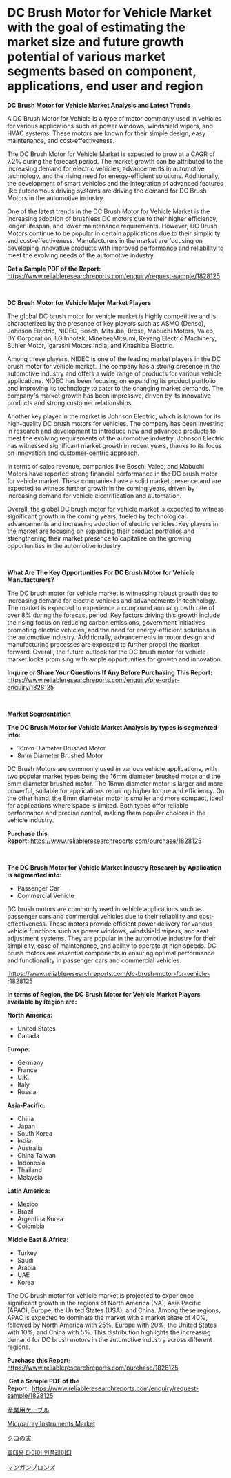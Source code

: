 <p><h1>DC Brush Motor for Vehicle Market with the goal of estimating the market size and future growth potential of various market segments based on component, applications, end user and region</h1></p><p><strong>DC Brush Motor for Vehicle Market Analysis and Latest Trends</strong></p>
<p><p>A DC Brush Motor for Vehicle is a type of motor commonly used in vehicles for various applications such as power windows, windshield wipers, and HVAC systems. These motors are known for their simple design, easy maintenance, and cost-effectiveness.</p><p>The DC Brush Motor for Vehicle Market is expected to grow at a CAGR of 7.2% during the forecast period. The market growth can be attributed to the increasing demand for electric vehicles, advancements in automotive technology, and the rising need for energy-efficient solutions. Additionally, the development of smart vehicles and the integration of advanced features like autonomous driving systems are driving the demand for DC Brush Motors in the automotive industry.</p><p>One of the latest trends in the DC Brush Motor for Vehicle Market is the increasing adoption of brushless DC motors due to their higher efficiency, longer lifespan, and lower maintenance requirements. However, DC Brush Motors continue to be popular in certain applications due to their simplicity and cost-effectiveness. Manufacturers in the market are focusing on developing innovative products with improved performance and reliability to meet the evolving needs of the automotive industry.</p></p>
<p><strong>Get a Sample PDF of the Report:&nbsp;</strong> <a href="https://www.reliableresearchreports.com/enquiry/request-sample/1828125">https://www.reliableresearchreports.com/enquiry/request-sample/1828125</a></p>
<p>&nbsp;</p>
<p><strong>DC Brush Motor for Vehicle Major Market Players</strong></p>
<p><p>The global DC brush motor for vehicle market is highly competitive and is characterized by the presence of key players such as ASMO (Denso), Johnson Electric, NIDEC, Bosch, Mitsuba, Brose, Mabuchi Motors, Valeo, DY Corporation, LG Innotek, MinebeaMitsumi, Keyang Electric Machinery, Buhler Motor, Igarashi Motors India, and Kitashiba Electric.</p><p>Among these players, NIDEC is one of the leading market players in the DC brush motor for vehicle market. The company has a strong presence in the automotive industry and offers a wide range of products for various vehicle applications. NIDEC has been focusing on expanding its product portfolio and improving its technology to cater to the changing market demands. The company's market growth has been impressive, driven by its innovative products and strong customer relationships.</p><p>Another key player in the market is Johnson Electric, which is known for its high-quality DC brush motors for vehicles. The company has been investing in research and development to introduce new and advanced products to meet the evolving requirements of the automotive industry. Johnson Electric has witnessed significant market growth in recent years, thanks to its focus on innovation and customer-centric approach.</p><p>In terms of sales revenue, companies like Bosch, Valeo, and Mabuchi Motors have reported strong financial performance in the DC brush motor for vehicle market. These companies have a solid market presence and are expected to witness further growth in the coming years, driven by increasing demand for vehicle electrification and automation.</p><p>Overall, the global DC brush motor for vehicle market is expected to witness significant growth in the coming years, fueled by technological advancements and increasing adoption of electric vehicles. Key players in the market are focusing on expanding their product portfolios and strengthening their market presence to capitalize on the growing opportunities in the automotive industry.</p></p>
<p>&nbsp;</p>
<p><strong>What Are The Key Opportunities For DC Brush Motor for Vehicle Manufacturers?</strong></p>
<p><p>The DC brush motor for vehicle market is witnessing robust growth due to increasing demand for electric vehicles and advancements in technology. The market is expected to experience a compound annual growth rate of over 8% during the forecast period. Key factors driving this growth include the rising focus on reducing carbon emissions, government initiatives promoting electric vehicles, and the need for energy-efficient solutions in the automotive industry. Additionally, advancements in motor design and manufacturing processes are expected to further propel the market forward. Overall, the future outlook for the DC brush motor for vehicle market looks promising with ample opportunities for growth and innovation.</p></p>
<p><strong>Inquire or Share Your Questions If Any Before Purchasing This Report:</strong> <a href="https://www.reliableresearchreports.com/enquiry/pre-order-enquiry/1828125">https://www.reliableresearchreports.com/enquiry/pre-order-enquiry/1828125</a></p>
<p>&nbsp;</p>
<p><strong>Market Segmentation</strong></p>
<p><strong>The DC Brush Motor for Vehicle Market Analysis by types is segmented into:</strong></p>
<p><ul><li>16mm Diameter Brushed Motor</li><li>8mm Diameter Brushed Motor</li></ul></p>
<p><p>DC Brush Motors are commonly used in various vehicle applications, with two popular market types being the 16mm diameter brushed motor and the 8mm diameter brushed motor. The 16mm diameter motor is larger and more powerful, suitable for applications requiring higher torque and efficiency. On the other hand, the 8mm diameter motor is smaller and more compact, ideal for applications where space is limited. Both types offer reliable performance and precise control, making them popular choices in the vehicle industry.</p></p>
<p><strong>Purchase this Report:&nbsp;</strong><a href="https://www.reliableresearchreports.com/purchase/1828125">https://www.reliableresearchreports.com/purchase/1828125</a></p>
<p>&nbsp;</p>
<p><strong>The DC Brush Motor for Vehicle Market Industry Research by Application is segmented into:</strong></p>
<p><ul><li>Passenger Car</li><li>Commercial Vehicle</li></ul></p>
<p><p>DC brush motors are commonly used in vehicle applications such as passenger cars and commercial vehicles due to their reliability and cost-effectiveness. These motors provide efficient power delivery for various vehicle functions such as power windows, windshield wipers, and seat adjustment systems. They are popular in the automotive industry for their simplicity, ease of maintenance, and ability to operate at high speeds. DC brush motors are essential components in ensuring optimal performance and functionality in passenger cars and commercial vehicles.</p></p>
<p><a href="https://www.reliableresearchreports.com/dc-brush-motor-for-vehicle-r1828125">&nbsp;https://www.reliableresearchreports.com/dc-brush-motor-for-vehicle-r1828125</a></p>
<p><strong>In terms of Region, the DC Brush Motor for Vehicle Market Players available by Region are:</strong></p>
<p>
    <p> <strong> North America: </strong>
        <ul>
            <li>United States</li>
            <li>Canada</li>
        </ul>
        </p> 
    <p> <strong> Europe: </strong>
        <ul>
            <li>Germany</li>
            <li>France</li>
            <li>U.K.</li>
            <li>Italy</li>
            <li>Russia</li>
        </ul>
        </p> 
    <p> <strong> Asia-Pacific: </strong>
        <ul>
            <li>China</li>
            <li>Japan</li>
            <li>South Korea</li>
            <li>India</li>
            <li>Australia</li>
            <li>China Taiwan</li>
            <li>Indonesia</li>
            <li>Thailand</li>
            <li>Malaysia</li>
        </ul>
        </p> 
    <p> <strong> Latin America: </strong>
        <ul>
            <li>Mexico</li>
            <li>Brazil</li>
            <li>Argentina Korea</li>
            <li>Colombia</li>
        </ul>
        </p> 
    <p> <strong> Middle East & Africa: </strong>
        <ul>
            <li>Turkey</li>
            <li>Saudi</li>
            <li>Arabia</li>
            <li>UAE</li>
            <li>Korea</li>
        </ul>
    </p>
    </p>
<p><p>The DC brush motor for vehicle market is projected to experience significant growth in the regions of North America (NA), Asia Pacific (APAC), Europe, the United States (USA), and China. Among these regions, APAC is expected to dominate the market with a market share of 40%, followed by North America with 25%, Europe with 20%, the United States with 10%, and China with 5%. This distribution highlights the increasing demand for DC brush motors in the automotive industry across different regions.</p></p>
<p><strong>Purchase this Report: </strong><a href="https://www.reliableresearchreports.com/purchase/1828125">https://www.reliableresearchreports.com/purchase/1828125</a></p>
<p>&nbsp;<strong>Get a Sample PDF of the Report:&nbsp;&nbsp;</strong><a href="https://www.reliableresearchreports.com/enquiry/request-sample/1828125">https://www.reliableresearchreports.com/enquiry/request-sample/1828125</a></p>
<p><strong></strong></p>
<p><p><a href="https://github.com/jkjreqjscoxx7/Market-Research-Report-List-1/blob/main/559618642005.md">産業用ケーブル</a></p><p><a href="https://medium.com/@sylviajacksonb5/microarray-instruments-market-research-report-its-history-and-forecast-2024-to-2031-7e08c347ec52">Microarray Instruments Market</a></p><p><a href="https://github.com/Sophiaard2003/Market-Research-Report-List-1/blob/main/753550542004.md">クコの実</a></p><p><a href="https://github.com/vdhdwjyp90142/Market-Research-Report-List-1/blob/main/773349038619.md">휴대용 타이어 인플레이터</a></p><p><a href="https://medium.com/@kaiyaahoney54645/%E3%83%9E%E3%83%B3%E3%82%AC%E3%83%B3%E9%9D%92%E9%8A%85%E5%B8%82%E5%A0%B4%E3%81%AF-%E5%B8%82%E5%A0%B4%E3%82%B7%E3%82%A7%E3%82%A2-%E5%B8%82%E5%A0%B4%E5%8B%95%E5%90%91-%E5%B8%82%E5%A0%B4%E6%88%90%E9%95%B7%E3%81%AB%E9%96%A2%E3%81%99%E3%82%8B%E6%83%85%E5%A0%B1%E3%82%92%E6%8F%90%E4%BE%9B%E3%81%97%E3%81%BE%E3%81%99-460fcf8e4907">マンガンブロンズ</a></p></p>